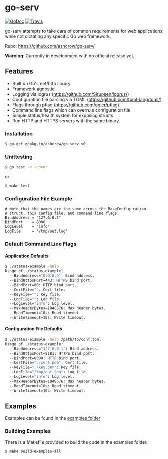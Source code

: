 # go-serv
[![GoDoc](http://godoc.org/gopkg.in/ashcrow/go-serv.v0?status.png)](http://godoc.org/gopkg.in/ashcrow/go-serv.v0)
[![Travis](https://travis-ci.org/ashcrow/go-serv.svg?branch=master)](https://travis-ci.org/ashcrow/go-serv)

go-serv attempts to take care of common requirements for web applications while not dictating any specific Go web framework. 

Repo: https://github.com/ashcrow/go-serv/

**Warning**: Currently in development with no official release yet.

## Features

* Built on Go's net/http library
* Framework agnostic
* Logging via logrus (https://github.com/Sirupsen/logrus/)
* Configuration file parsing via TOML (https://github.com/toml-lang/toml/)
* Flags through pflag (https://github.com/ogier/pflag)
* Command line flags which can overrule configuration file
* Simple status/health system for exposing structs
* Run HTTP and HTTPS servers with the same binary.

### Installation
```bash
$ go get gopkg.in/ashcrow/go-serv.v0
```

### Unittesting
```bash
$ go test -v -cover
```

or

```bash
$ make test
```

### Configuration File Example
```plain
# Note that the names are the same across the BaseConfiguration
# struct, this config file, and command line flags.
BindAddress = "127.0.0.1"
BindPort    = 8000
LogLevel    = "info"
LogFile     = "/tmp/out.log"
```

### Default Command Line Flags

#### Application Defaults
```bash
$ ./status-example -help
Usage of ./status-example:
  --BindAddress="0.0.0.0": Bind address.
  --BindHttpsPort=443: HTTPS bind port.
  --BindPort=80: HTTP bind port.
  --CertFile="": Cert file.
  --KeyFile="": Key file.
  --LogFile="": Log file.
  --LogLevel="info": Log level.
  --MaxHeaderBytes=1048576: Max header bytes.
  --ReadTimeout=10s: Read timeout.
  --WriteTimeout=10s: Write timeout.
```

#### Configuration File Defaults
```bash
$ ./status-example -help /path/to/conf.toml
Usage of ./status-example:
  --BindAddress="127.0.0.1": Bind address.
  --BindHttpsPort=8181: HTTPS bind port.
  --BindPort=8000: HTTP bind port.
  --CertFile="./cert.pem": Cert file.
  --KeyFile="./key.pem": Key file.
  --LogFile="/tmp/out.log": Log file.
  --LogLevel="info": Log level.
  --MaxHeaderBytes=1048576: Max header bytes.
  --ReadTimeout=10s: Read timeout.
  --WriteTimeout=10s: Write timeout.
```

## Examples
Examples can be found in the [examples folder](https://github.com/ashcrow/go-serv/tree/master/examples)

### Building Examples

There is a Makefile provided to build the code in the examples folder.

```bash
$ make build-examples-all
```
